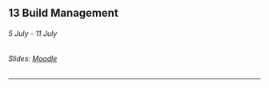 ## 13 Build Management

###### 5 July - 11 July

###### Slides: [Moodle](https://www.moodle.tum.de/mod/resource/view.php?id=601002)

---



